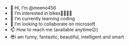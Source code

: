 - 👋 Hi, I’m @meeno456
- 👀 I’m interested in bikes💪🦵🏳‍🌈
- 🌱 I’m currently learning coding
- 💞️ I’m looking to collaborate on microsoft
- 📫 How to reach me (available anytime😉)
- 😎i am funny, fantastic, beautiful, intelligent and smart
<!---
meeno456/meeno456 is a ✨ special ✨ repository because its `README.md` (this file) appears on your GitHub profile.
You can click the Preview link to take a look at your changes.
--->
